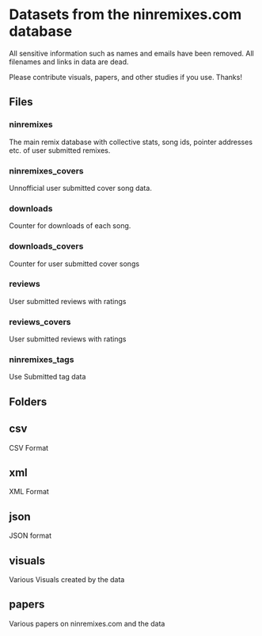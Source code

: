 # Datasets from the ninremixes.com database

All sensitive information such as names and emails have been removed. All filenames and links in data are dead.

Please contribute visuals, papers, and other studies if you use. Thanks!

## Files
### ninremixes
The main remix database with collective stats, song ids, pointer addresses etc. of user submitted remixes.

### ninremixes_covers
Unnofficial user submitted cover song data.

### downloads
Counter for downloads of each song.

### downloads_covers
Counter for user submitted cover songs

### reviews
User submitted reviews with ratings

### reviews_covers
User submitted reviews with ratings

### ninremixes_tags
Use Submitted tag data

## Folders

## csv
CSV Format

## xml
XML Format

## json
JSON format

## visuals
Various Visuals created by the data

## papers
Various papers on ninremixes.com and the data
